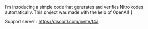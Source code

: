 I’m introducing a simple code that generates and verifies Nitro codes automatically. This project was made with the help of OpenAI! 🚀

Support server : https://discord.com/invite/t4a
